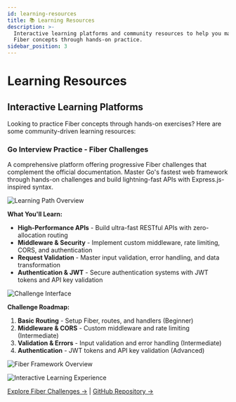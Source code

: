 ```yaml
---
id: learning-resources
title: 📚 Learning Resources
description: >-
  Interactive learning platforms and community resources to help you master 
  Fiber concepts through hands-on practice.
sidebar_position: 3
---
```


# Learning Resources

## Interactive Learning Platforms

Looking to practice Fiber concepts through hands-on exercises? Here are some community-driven learning resources:

### Go Interview Practice - Fiber Challenges

A comprehensive platform offering progressive Fiber challenges that complement the official documentation. Master Go's fastest web framework through hands-on challenges and build lightning-fast APIs with Express.js-inspired syntax.

 ![Learning Path Overview](/static/img/learning-resources/fiber-learning-path.png)

**What You'll Learn:**
- **High-Performance APIs** - Build ultra-fast RESTful APIs with zero-allocation routing
- **Middleware & Security** - Implement custom middleware, rate limiting, CORS, and authentication
- **Request Validation** - Master input validation, error handling, and data transformation
- **Authentication & JWT** - Secure authentication systems with JWT tokens and API key validation

![Challenge Interface](https://raw.githubusercontent.com/RezaSi/go-interview-practice/main/assets/fiber-challenge-interface.png)

**Challenge Roadmap:**
1. **Basic Routing** - Setup Fiber, routes, and handlers (Beginner)
2. **Middleware & CORS** - Custom middleware and rate limiting (Intermediate)
3. **Validation & Errors** - Input validation and error handling (Intermediate)
4. **Authentication** - JWT tokens and API key validation (Advanced)

![Fiber Framework Overview](https://raw.githubusercontent.com/RezaSi/go-interview-practice/main/assets/fiber-framework-overview.png)

![Interactive Learning Experience](https://raw.githubusercontent.com/RezaSi/go-interview-practice/main/assets/fiber-learning-experience.png)

[Explore Fiber Challenges →](https://rezasi.github.io/go-interview-practice/fiber) | [GitHub Repository →](https://github.com/RezaSi/go-interview-practice)
